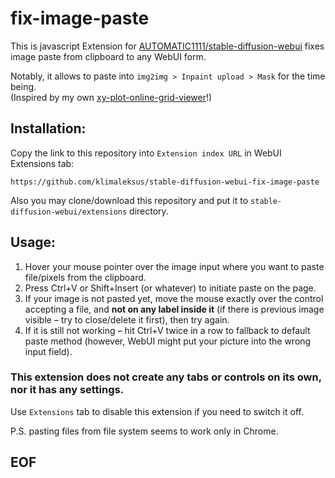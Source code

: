 # fix-image-paste

This is javascript Extension for [AUTOMATIC1111/stable-diffusion-webui](https://github.com/AUTOMATIC1111/stable-diffusion-webui) fixes image paste from clipboard to any WebUI form.

Notably, it allows to paste into `img2img > Inpaint upload > Mask` for the time being.  
(Inspired by my own [xy-plot-online-grid-viewer](https://github.com/klimaleksus/xy-plot-online-grid-viewer)!)

## Installation:

Copy the link to this repository into `Extension index URL` in WebUI Extensions tab:
```
https://github.com/klimaleksus/stable-diffusion-webui-fix-image-paste
```
Also you may clone/download this repository and put it to `stable-diffusion-webui/extensions` directory.

## Usage:

1. Hover your mouse pointer over the image input where you want to paste file/pixels from the clipboard.
2. Press Ctrl+V or Shift+Insert (or whatever) to initiate paste on the page.
3. If your image is not pasted yet, move the mouse exactly over the control accepting a file, and **not on any label inside it** (if there is previous image visible – try to close/delete it first), then try again.
4. If it is still not working – hit Ctrl+V twice in a row to fallback to default paste method (however, WebUI might put your picture into the wrong input field).

### This extension does not create any tabs or controls on its own, nor it has any settings.

Use `Extensions` tab to disable this extension if you need to switch it off.

P.S. pasting files from file system seems to work only in Chrome.

## EOF
